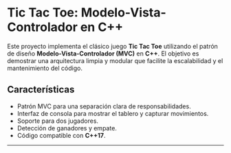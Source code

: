 # Tic Tac Toe: Modelo-Vista-Controlador en C++

Este proyecto implementa el clásico juego **Tic Tac Toe** utilizando el patrón de diseño **Modelo-Vista-Controlador (MVC)** en **C++**. El objetivo es demostrar una arquitectura limpia y modular que facilite la escalabilidad y el mantenimiento del código.

## Características

- Patrón MVC para una separación clara de responsabilidades.
- Interfaz de consola para mostrar el tablero y capturar movimientos.
- Soporte para dos jugadores.
- Detección de ganadores y empate.
- Código compatible con **C++17**.

---

